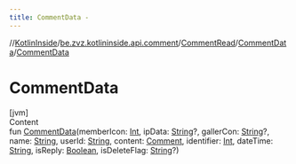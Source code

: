 ```yaml
---
title: CommentData -
---
```

//[KotlinInside](../../../index.md)/[be.zvz.kotlininside.api.comment](../../index.md)/[CommentRead](../index.md)/[CommentData](index.md)/[CommentData](-comment-data.md)



# CommentData  
[jvm]  
Content  
fun [CommentData](-comment-data.md)(memberIcon: [Int](https://kotlinlang.org/api/latest/jvm/stdlib/kotlin/-int/index.html), ipData: [String](https://kotlinlang.org/api/latest/jvm/stdlib/kotlin/-string/index.html)?, gallerCon: [String](https://kotlinlang.org/api/latest/jvm/stdlib/kotlin/-string/index.html)?, name: [String](https://kotlinlang.org/api/latest/jvm/stdlib/kotlin/-string/index.html), userId: [String](https://kotlinlang.org/api/latest/jvm/stdlib/kotlin/-string/index.html), content: [Comment](../../../be.zvz.kotlininside.api.type.comment/-comment/index.md), identifier: [Int](https://kotlinlang.org/api/latest/jvm/stdlib/kotlin/-int/index.html), dateTime: [String](https://kotlinlang.org/api/latest/jvm/stdlib/kotlin/-string/index.html), isReply: [Boolean](https://kotlinlang.org/api/latest/jvm/stdlib/kotlin/-boolean/index.html), isDeleteFlag: [String](https://kotlinlang.org/api/latest/jvm/stdlib/kotlin/-string/index.html)?)  



